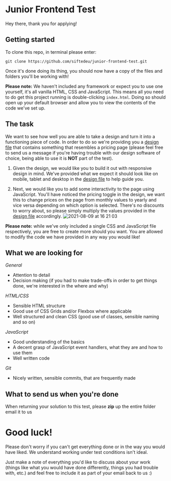 # Junior Frontend Test

Hey there, thank you for applying!

## Getting started

To clone this repo, in terminal please enter:
```
git clone https://github.com/siftedeu/junior-frontend-test.git
```

Once it's done doing its thing, you should now have a copy of the files and folders you'll be working with!

**Please note:** We haven't included any framework or expect you to use one yourself, it's all vanilla HTML, CSS and JavaScript. This means all you need to do get this project running is double-clicking `index.html`. Doing so should open up your default browser and allow you to view the contents of the code we've set up.

## The task

We want to see how well you are able to take a design and turn it into a functioning piece of code. In order to do so we're providing you a [design file](https://www.figma.com/file/lYwdJxRgjCwHlSmxxTtaFG/Sifted-FE-Tech-Test-Junior) that contains something that resembles a pricing page (please feel free to send us a message if you're having trouble with our design software of choice, being able to use it is **NOT** part of the test).

1. Given the design, we would like you to build it out with responsive design in mind. We've provided what we expect it should look like on mobile, tablet and desktop in the [design file](https://www.figma.com/file/lYwdJxRgjCwHlSmxxTtaFG/Sifted-FE-Tech-Test-Junior) to help guide you.

2. Next, we would like you to add some interactivity to the page using JavaScript. You'll have noticed the pricing toggle in the design, we want this to change prices on the page from monthly values to yearly and vice versa depending on which option is selected. There's no discounts to worry about, so please simply multiply the values provided in the [design file](https://www.figma.com/file/lYwdJxRgjCwHlSmxxTtaFG/Sifted-FE-Tech-Test-Junior) accordingly.
![2021-08-09 at 16 21 03](https://user-images.githubusercontent.com/458311/128731107-f09cabd8-0585-4162-aa27-445e7f15d4a7.png)

**Please note:** while we've only included a single CSS and JavaScript file respectively, you are free to create more should you want. You are allowed to modify the code we have provided in any way you would like!

## What we are looking for

_General_
- Attention to detail
- Decision making (if you had to make trade-offs in order to get things done, we're interested in the where and why)

_HTML/CSS_
- Sensible HTML structure
- Good use of CSS Grids and/or Flexbox where applicable
- Well structured and clean CSS (good use of classes, sensible naming and so on)

_JavaScript_
- Good understanding of the basics
- A decent grasp of JavaScript event handlers, what they are and how to use them
- Well written code

_Git_
- Nicely written, sensible commits, that are frequently made


## What to send us when you're done

When returning your solution to this test, please **zip** up the entire folder email it to us

# Good luck!

Please don't worry if you can't get everything done or in the way you would have liked. We understand working under test conditions isn't ideal.

Just make a note of everything you'd like to discuss about your work (things like what you would have done differently, things you had trouble with, etc.) and feel free to include it as part of your email back to us :)
